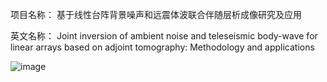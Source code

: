 项目名称：	基于线性台阵背景噪声和远震体波联合伴随层析成像研究及应用

英文名称：	Joint inversion of ambient noise and teleseismic body-wave for linear arrays based on adjoint tomography: Methodology and applications


 ![image](https://github.com/ustcchaozhang/image_fold/blob/master/workflow_1.jpg)
